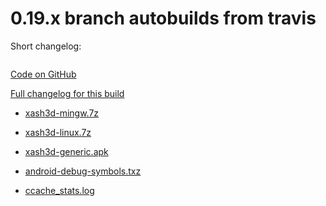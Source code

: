 # 0.19.x branch autobuilds from travis

Short changelog:
```
```

[Code on GitHub](https://github.com/FWGS/xash3d/tree/114588465a22552ea45192387e5bf0d589248706)

[Full changelog for this build](https://github.com/FWGS/xash3d/commits/114588465a22552ea45192387e5bf0d589248706)

* [xash3d-mingw.7z](https://github.com/FWGS/xash3d-deploy/blob/travis-0.19.x/xash3d-mingw.7z?raw=true)

* [xash3d-linux.7z](https://github.com/FWGS/xash3d-deploy/blob/travis-0.19.x/xash3d-linux.7z?raw=true)

* [xash3d-generic.apk](https://github.com/FWGS/xash3d-deploy/blob/travis-0.19.x/xash3d-generic.apk?raw=true)

* [android-debug-symbols.txz](https://github.com/FWGS/xash3d-deploy/blob/travis-0.19.x/android-debug-symbols.txz?raw=true)

* [ccache_stats.log](https://github.com/FWGS/xash3d-deploy/blob/travis-0.19.x/ccache_stats.log?raw=true)

